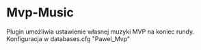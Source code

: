 # Mvp-Music
Plugin umożliwia ustawienie własnej muzyki MVP na koniec rundy.
Konfiguracja w databases.cfg "Pawel_Mvp"
